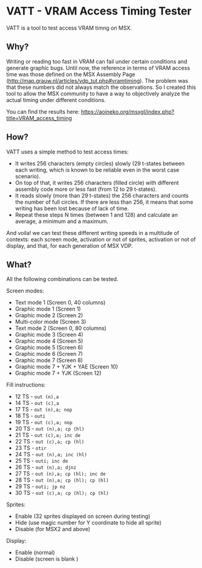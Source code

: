 # VATT - VRAM Access Timing Tester
VATT is a tool to test access VRAM timng on MSX.

## Why?

Writing or reading too fast in VRAM can fail under certain conditions and generate graphic bugs. 
Until now, the reference in terms of VRAM access time was those defined on the MSX Assembly Page (http://map.grauw.nl/articles/vdp_tut.php#vramtiming). 
The problem was that these numbers did not always match the observations. 
So I created this tool to allow the MSX community to have a way to objectively analyze the actual timing under different conditions.

You can find the results here: https://aoineko.org/msxgl/index.php?title=VRAM_access_timing

## How?

VATT uses a simple method to test access times:
- It writes 256 characters (empty circles) slowly (29 t-states between each writing, which is known to be reliable even in the worst case scenario).
- On top of that, it writes 256 characters (filled circle) with different assembly code more or less fast (from 12 to 29 t-states).
- It reads slowly (more than 29 t-states) the 256 characters and counts the number of full circles. If there are less than 256, it means that some writing has been lost because of lack of time.
- Repeat these steps N times (between 1 and 128) and calculate an average, a minimum and a maximum.

And voila! we can test these different writing speeds in a multitude of contexts: each screen mode, activation or not of sprites, activation or not of display, and that, for each generation of MSX VDP.

## What?

All the following combinations can be tested.

Screen modes:
- Text mode 1 (Screen 0, 40 columns)
- Graphic mode 1 (Screen 1)
- Graphic mode 2 (Screen 2)
- Multi-color mode (Screen 3)
- Text mode 2 (Screen 0, 80 columns)
- Graphic mode 3 (Screen 4)
- Graphic mode 4 (Screen 5)
- Graphic mode 5 (Screen 6)
- Graphic mode 6 (Screen 7)
- Graphic mode 7 (Screen 8)
- Graphic mode 7 + YJK + YAE (Screen 10)
- Graphic mode 7 + YJK (Screen 12)

Fill instructions:
- 12 TS - `out (n),a`
- 14 TS - `out (c),a`
- 17 TS - `out (n),a; nop`
- 18 TS - `outi`
- 19 TS - `out (c),a; nop`
- 20 TS - `out (n),a; cp (hl)`
- 21 TS - `out (c),a; inc de`
- 22 TS - `out (c),a; cp (hl)`
- 23 TS - `otir`
- 24 TS - `out (n),a; inc (hl)`
- 25 TS - `outi; inc de`
- 26 TS - `out (n),a; djnz`
- 27 TS - `out (n),a; cp (hl); inc de`
- 28 TS - `out (n),a; cp (hl); cp (hl)`
- 29 TS - `outi; jp nz`
- 30 TS - `out (c),a; cp (hl); cp (hl)`

Sprites:
- Enable (32 sprites displayed on screen during testing)
- Hide (use magic number for Y coordinate to hide all sprite)
- Disable (for MSX2 and above)

Display:
- Enable (normal)
- Disable (screen is blank )
